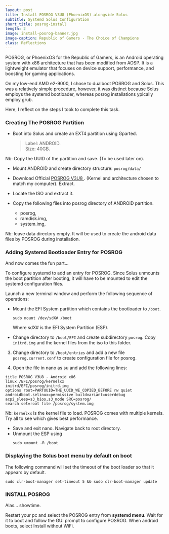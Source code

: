 ```yaml
---
layout: post
title: Install POSROG V3U8 (PhoenixOS) alongside Solus
subtitle: Systemd Solus Configuration
short_title: posrog-install
length: 2
image: install-posrog-banner.jpg
image-caption: Republic of Gamers - The Choice of Champions
class: Reflections
---
```


POSROG, or PhoenixOS for the Republic of Gamers, is an Android operating system with x86 architecture that has been modified from AOSP. It is a lightweight emulator that focuses on device support, performance, and boosting for gaming applications.

On my low-end AMD e2-9000, I chose to dualboot POSROG and Solus. This was a relatively simple procedure, however, it was distinct because Solus employs the systemd bootloader, whereas posrog installations ypically employ grub.

Here, I reflect on the steps I took to complete this task.

### Creating The POSROG Partition

- Boot into Solus and create an EXT4 partition using Gparted.
  > Label: ANDROID.  
  > Size: 40GB.

Nb: Copy the UUID of the partition and save. (To be used later on).

- Mount ANDROID and create directory structure:
  `posrog/data/`

- Download Official [POSROG V3U8 ](https://posrog.com.id/download). (Kernel and architecture chosen to match my computer). Extract.

- Locate the ISO and extract it.

- Copy the following files into posrog directory of ANDROID partition.
  - posrog,
  - ramdisk.img,
  - system.img,

Nb: leave data directory empty. It will be used to create the android data files by POSROG during installation.

### Adding Systemd Bootloader Entry for POSROG

And now comes the fun part...

To configure systemd to add an entry for POSROG. Since Solus unmounts the boot partition after booting, it will have to be mounted to edit the systemd configuration files.

Launch a new terminal window and perform the following sequence of operations:

- Mount the EFI System partition which contains the bootloader to `/boot`.

  ```
  sudo mount /dev/sdX# /boot
  ```

  Where sdX# is the EFI System Partition (ESP).

- Change directory to `/boot/EFI` and create subdirectory `posrog`. Copy `initrd.img` and the kernel files from the iso to this folder.

3. Change directory to `/boot/entries` and add a new file `posrog.current.conf` to create configuration file for posrog.

4. Open the file in nano as su and add the following lines:

```
title POSROG V3U8 - Android x86
linux /EFI/posrog/kernelxx
initrd/EFI/posrog/initrd.img
options root=PARTUUID=THE_UUID_WE_COPIED_BEFORE rw quiet androidboot.selinux=permissive buildvariant=userdebug acpi_sleep=s3_bios,s3_mode SRC=posrog/
search set=root file /posrog/system.img
```

Nb: `kernelxx` is the kernel file to load. POSROG comes with multiple kernels. Try all to see which gives best performance.

- Save and exit nano. Navigate back to root directory.
- Unmount the ESP using
  ```
  sudo umount -R /boot
  ```

### Displaying the Solus boot menu by default on boot

The following command will set the timeout of the boot loader so that it appears by default.

```
sudo clr-boot-manager set-timeout 5 && sudo clr-boot-manager update
```

### INSTALL POSROG

Alas... showtime.

Restart your pc and select the POSROG entry from **systemd menu**. Wait for it to boot and follow the GUI prompt to configure POSROG.
When android boots, select Install without WiFi.

